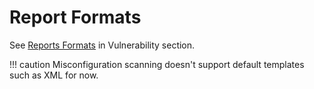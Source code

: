 # Report Formats

See [Reports Formats](../../vulnerability/examples/report.md) in Vulnerability section.

!!! caution
    Misconfiguration scanning doesn't support default templates such as XML for now.
